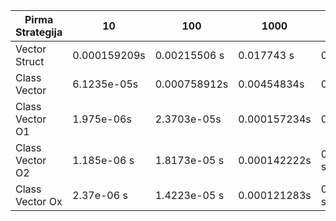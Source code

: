
| Pirma Strategija        |      10      |     100      |    1000    |   10000    |  100000  |
|-------------------------| ------------ | ------------ | ---------- |----------- |----------|
|     Vector Struct       | 0.000159209s | 0.00215506 s | 0.017743 s | 0.183133 s | 1.79775 s|
|     Class Vector        | 6.1235e-05s  | 0.000758912s |0.00454834s | 0.0478348s |0.436868s |
|     Class Vector O1     | 1.975e-06s   | 2.3703e-05s  |0.000157234s| 0.00149926s|0.0222803s|
|     Class Vector O2     | 1.185e-06 s  | 1.8173e-05 s |0.000142222s|0.00165333 s|0.0225955s|
|     Class Vector Ox     | 2.37e-06 s   | 1.4223e-05 s |0.000121283s|0.00161778 s|0.02105 s |
